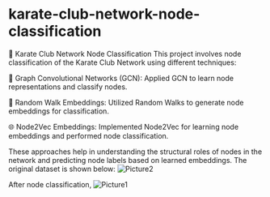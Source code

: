 # karate-club-network-node-classification

🥋 Karate Club Network Node Classification
This project involves node classification of the Karate Club Network using different techniques:

🧠 Graph Convolutional Networks (GCN): Applied GCN to learn node representations and classify nodes.

🎲 Random Walk Embeddings: Utilized Random Walks to generate node embeddings for classification.

🌐 Node2Vec Embeddings: Implemented Node2Vec for learning node embeddings and performed node classification.

These approaches help in understanding the structural roles of nodes in the network and predicting node labels based on learned embeddings. The original dataset is shown below: 
![Picture2](https://github.com/muhammadtalha72014/karate-club-network-node-classification/assets/173653061/ed2ac53a-c623-47ea-bac6-bac3e4ffa48c)

After node classification,
![Picture1](https://github.com/muhammadtalha72014/karate-club-network-node-classification/assets/173653061/0f59720a-0a5c-44a3-b220-69bb8de7dcd4)

